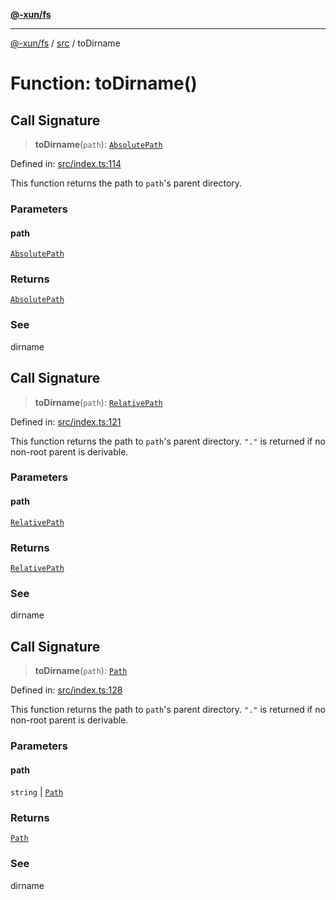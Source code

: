 [**@-xun/fs**](../../README.md)

***

[@-xun/fs](../../README.md) / [src](../README.md) / toDirname

# Function: toDirname()

## Call Signature

> **toDirname**(`path`): [`AbsolutePath`](../type-aliases/AbsolutePath.md)

Defined in: [src/index.ts:114](https://github.com/Xunnamius/fs-utils/blob/31e13bfb0e388ce1c2e51e4c2a50e9638e833b81/src/index.ts#L114)

This function returns the path to `path`'s parent directory.

### Parameters

#### path

[`AbsolutePath`](../type-aliases/AbsolutePath.md)

### Returns

[`AbsolutePath`](../type-aliases/AbsolutePath.md)

### See

dirname

## Call Signature

> **toDirname**(`path`): [`RelativePath`](../type-aliases/RelativePath.md)

Defined in: [src/index.ts:121](https://github.com/Xunnamius/fs-utils/blob/31e13bfb0e388ce1c2e51e4c2a50e9638e833b81/src/index.ts#L121)

This function returns the path to `path`'s parent directory. `"."` is returned
if no non-root parent is derivable.

### Parameters

#### path

[`RelativePath`](../type-aliases/RelativePath.md)

### Returns

[`RelativePath`](../type-aliases/RelativePath.md)

### See

dirname

## Call Signature

> **toDirname**(`path`): [`Path`](../type-aliases/Path.md)

Defined in: [src/index.ts:128](https://github.com/Xunnamius/fs-utils/blob/31e13bfb0e388ce1c2e51e4c2a50e9638e833b81/src/index.ts#L128)

This function returns the path to `path`'s parent directory. `"."` is returned
if no non-root parent is derivable.

### Parameters

#### path

`string` | [`Path`](../type-aliases/Path.md)

### Returns

[`Path`](../type-aliases/Path.md)

### See

dirname

